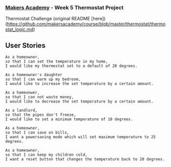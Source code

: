 ### [Makers Academy](http://www.makersacademy.com) - Week 5 Thermostat Project
Thermostat Challenge (original README [here])(https://github.com/makersacademy/course/blob/master/thermostat/thermostat_logic.md)

## User Stories

```
As a homeowner, 
so that I can set the temperature in my home, 
I would like my thermostat set to a default of 20 degrees.

As a homeowner's daughter
so that I can warm up my bedroom,
I would like to increase the set temperature by a certain amount.

As a homeonwer,
so that I can not waste money, 
I would like to decrease the set temperature by a certain amount.

As a landlord,
so that the pipes don't freeze,
I would like to set a minimum temperature of 10 degrees. 

As a homeowner, 
so that I can save on bills,
I want a powersaving mode which will set maximum temperature to 25 degrees.

As a homeowner,
so that I can keep my children cold,
I want a reset button that changes the temperature back to 20 degrees.
```